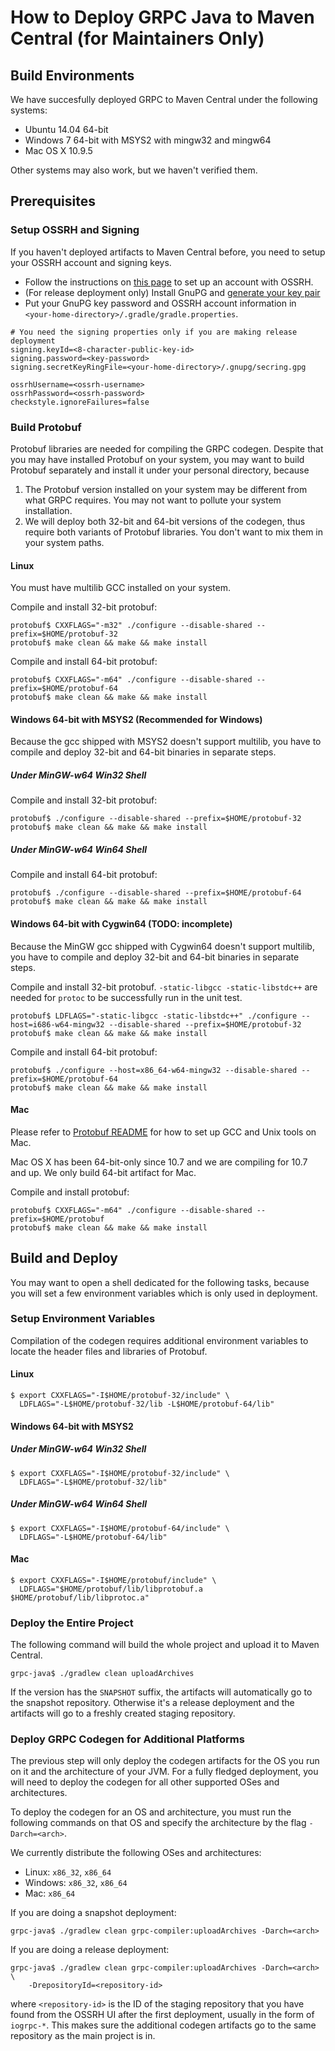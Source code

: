 How to Deploy GRPC Java to Maven Central (for Maintainers Only)
===============================================================

Build Environments
------------------
We have succesfully deployed GRPC to Maven Central under the following systems:
- Ubuntu 14.04 64-bit
- Windows 7 64-bit with MSYS2 with mingw32 and mingw64
- Mac OS X 10.9.5

Other systems may also work, but we haven't verified them.

Prerequisites
-------------

### Setup OSSRH and Signing

If you haven't deployed artifacts to Maven Central before, you need to setup
your OSSRH account and signing keys.
- Follow the instructions on [this
  page](http://central.sonatype.org/pages/ossrh-guide.html) to set up an
  account with OSSRH.
- (For release deployment only) Install GnuPG and [generate your key
  pair](https://www.gnupg.org/documentation/howtos.html)
- Put your GnuPG key password and OSSRH account information in
  ``<your-home-directory>/.gradle/gradle.properties``.

```
# You need the signing properties only if you are making release deployment
signing.keyId=<8-character-public-key-id>
signing.password=<key-password>
signing.secretKeyRingFile=<your-home-directory>/.gnupg/secring.gpg

ossrhUsername=<ossrh-username>
ossrhPassword=<ossrh-password>
checkstyle.ignoreFailures=false
```

### Build Protobuf
Protobuf libraries are needed for compiling the GRPC codegen. Despite that you
may have installed Protobuf on your system, you may want to build Protobuf
separately and install it under your personal directory, because

1. The Protobuf version installed on your system may be different from what
   GRPC requires. You may not want to pollute your system installation.
2. We will deploy both 32-bit and 64-bit versions of the codegen, thus require
   both variants of Protobuf libraries. You don't want to mix them in your
   system paths.


#### Linux
You must have multilib GCC installed on your system.

Compile and install 32-bit protobuf:
```
protobuf$ CXXFLAGS="-m32" ./configure --disable-shared --prefix=$HOME/protobuf-32
protobuf$ make clean && make && make install
```

Compile and install 64-bit protobuf:
```
protobuf$ CXXFLAGS="-m64" ./configure --disable-shared --prefix=$HOME/protobuf-64
protobuf$ make clean && make && make install
```


#### Windows 64-bit with MSYS2 (Recommended for Windows)
Because the gcc shipped with MSYS2 doesn't support multilib, you have to
compile and deploy 32-bit and 64-bit binaries in separate steps.

##### Under MinGW-w64 Win32 Shell
Compile and install 32-bit protobuf:
```
protobuf$ ./configure --disable-shared --prefix=$HOME/protobuf-32
protobuf$ make clean && make && make install
```

##### Under MinGW-w64 Win64 Shell
Compile and install 64-bit protobuf:
```
protobuf$ ./configure --disable-shared --prefix=$HOME/protobuf-64
protobuf$ make clean && make && make install
```


#### Windows 64-bit with Cygwin64 (TODO: incomplete)
Because the MinGW gcc shipped with Cygwin64 doesn't support multilib, you have
to compile and deploy 32-bit and 64-bit binaries in separate steps.

Compile and install 32-bit protobuf. ``-static-libgcc -static-libstdc++`` are
needed for ``protoc`` to be successfully run in the unit test.
```
protobuf$ LDFLAGS="-static-libgcc -static-libstdc++" ./configure --host=i686-w64-mingw32 --disable-shared --prefix=$HOME/protobuf-32
protobuf$ make clean && make && make install
```

Compile and install 64-bit protobuf:
```
protobuf$ ./configure --host=x86_64-w64-mingw32 --disable-shared --prefix=$HOME/protobuf-64
protobuf$ make clean && make && make install
```


#### Mac
Please refer to [Protobuf
README](https://github.com/google/protobuf/blob/master/README.md) for how to
set up GCC and Unix tools on Mac.

Mac OS X has been 64-bit-only since 10.7 and we are compiling for 10.7 and up.
We only build 64-bit artifact for Mac.

Compile and install protobuf:
```
protobuf$ CXXFLAGS="-m64" ./configure --disable-shared --prefix=$HOME/protobuf
protobuf$ make clean && make && make install
```

Build and Deploy
----------------
You may want to open a shell dedicated for the following tasks, because you
will set a few environment variables which is only used in deployment.


### Setup Environment Variables

Compilation of the codegen requires additional environment variables to locate
the header files and libraries of Protobuf.

#### Linux
```
$ export CXXFLAGS="-I$HOME/protobuf-32/include" \
  LDFLAGS="-L$HOME/protobuf-32/lib -L$HOME/protobuf-64/lib"
```

#### Windows 64-bit with MSYS2

##### Under MinGW-w64 Win32 Shell

```
$ export CXXFLAGS="-I$HOME/protobuf-32/include" \
  LDFLAGS="-L$HOME/protobuf-32/lib"
```

##### Under MinGW-w64 Win64 Shell
```
$ export CXXFLAGS="-I$HOME/protobuf-64/include" \
  LDFLAGS="-L$HOME/protobuf-64/lib"
```


#### Mac
```
$ export CXXFLAGS="-I$HOME/protobuf/include" \
  LDFLAGS="$HOME/protobuf/lib/libprotobuf.a $HOME/protobuf/lib/libprotoc.a"
```



### Deploy the Entire Project

The following command will build the whole project and upload it to Maven
Central.
```
grpc-java$ ./gradlew clean uploadArchives
```

If the version has the ``SNAPSHOT`` suffix, the artifacts will automatically
go to the snapshot repository. Otherwise it's a release deployment and the
artifacts will go to a freshly created staging repository.


### Deploy GRPC Codegen for Additional Platforms
The previous step will only deploy the codegen artifacts for the OS you run on
it and the architecture of your JVM. For a fully fledged deployment, you will
need to deploy the codegen for all other supported OSes and architectures.

To deploy the codegen for an OS and architecture, you must run the following
commands on that OS and specify the architecture by the flag ``-Darch=<arch>``.

We currently distribute the following OSes and architectures:
- Linux: ``x86_32``, ``x86_64``
- Windows: ``x86_32``, ``x86_64``
- Mac: ``x86_64``

If you are doing a snapshot deployment:
```
grpc-java$ ./gradlew clean grpc-compiler:uploadArchives -Darch=<arch>
```

If you are doing a release deployment:
```
grpc-java$ ./gradlew clean grpc-compiler:uploadArchives -Darch=<arch> \
    -DrepositoryId=<repository-id>
```
where ``<repository-id>`` is the ID of the staging repository that you have
found from the OSSRH UI after the first deployment, usually in the form of
``iogrpc-*``. This makes sure the additional codegen artifacts go to the same
repository as the main project is in.

